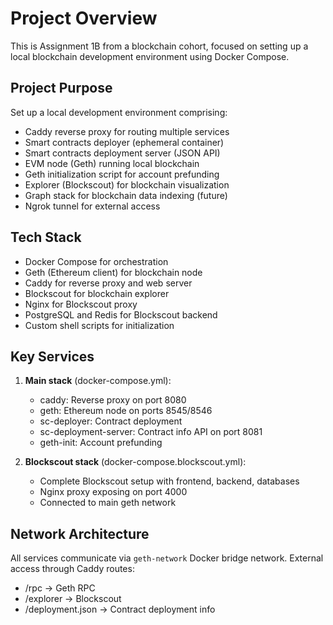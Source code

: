 # Project Overview

This is Assignment 1B from a blockchain cohort, focused on setting up a local blockchain development environment using Docker Compose.

## Project Purpose
Set up a local development environment comprising:
- Caddy reverse proxy for routing multiple services
- Smart contracts deployer (ephemeral container)
- Smart contracts deployment server (JSON API)
- EVM node (Geth) running local blockchain
- Geth initialization script for account prefunding
- Explorer (Blockscout) for blockchain visualization
- Graph stack for blockchain data indexing (future)
- Ngrok tunnel for external access

## Tech Stack
- Docker Compose for orchestration
- Geth (Ethereum client) for blockchain node
- Caddy for reverse proxy and web server
- Blockscout for blockchain explorer
- Nginx for Blockscout proxy
- PostgreSQL and Redis for Blockscout backend
- Custom shell scripts for initialization

## Key Services
1. **Main stack** (docker-compose.yml):
   - caddy: Reverse proxy on port 8080
   - geth: Ethereum node on ports 8545/8546
   - sc-deployer: Contract deployment
   - sc-deployment-server: Contract info API on port 8081
   - geth-init: Account prefunding

2. **Blockscout stack** (docker-compose.blockscout.yml):
   - Complete Blockscout setup with frontend, backend, databases
   - Nginx proxy exposing on port 4000
   - Connected to main geth network

## Network Architecture
All services communicate via `geth-network` Docker bridge network.
External access through Caddy routes:
- /rpc → Geth RPC
- /explorer → Blockscout
- /deployment.json → Contract deployment info